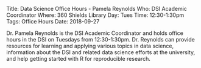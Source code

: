 Title: Data Science Office Hours - Pamela Reynolds
Who: DSI Academic Coordinator
Where: 360 Shields Library
Day: Tues
Time: 12:30-1:30pm
Tags: Office Hours
Date: 2018-09-27

Dr. Pamela Reynolds is the DSI Academic Coordinator and holds office hours in the DSI on Tuesdays from 12:30-1:30pm. Dr. Reynolds can provide resources for learning and applying various topics in data science, information about the DSI and related data science efforts at the university, and help getting started with R for reproducible research.